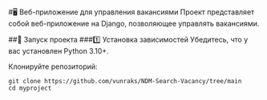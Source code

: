 #🖥️ Веб-приложение для управления вакансиями
Проект представляет собой веб-приложение на Django, позволяющее управлять вакансиями.

##🚀 Запуск проекта
###1️⃣ Установка зависимостей
Убедитесь, что у вас установлен Python 3.10+.

Клонируйте репозиторий:
```
git clone https://github.com/vunraks/NDM-Search-Vacancy/tree/main
cd myproject
```
